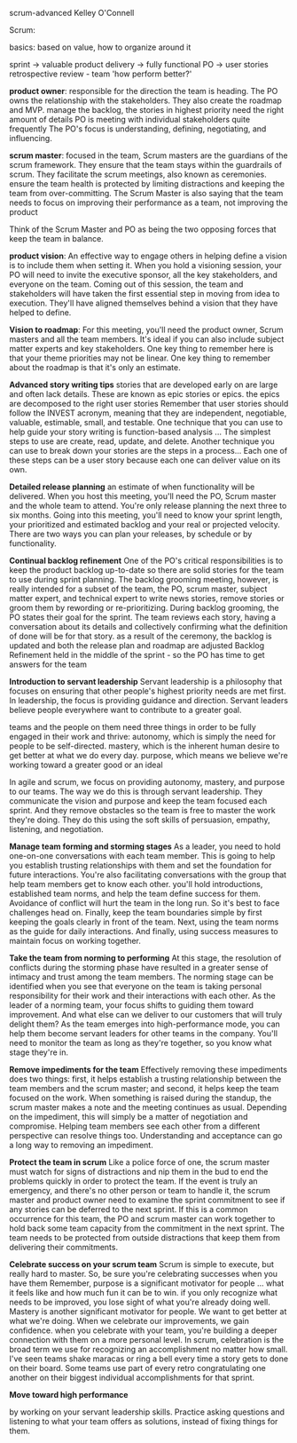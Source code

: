scrum-advanced
Kelley O'Connell

Scrum:

basics:
based on value, how to organize around it

sprint -> valuable product delivery -> fully functional
PO -> user stories
retrospective review - team 'how perform better?'

**product owner**: responsible for the direction the team is heading. The PO owns the relationship with the stakeholders.
They also create the roadmap and MVP.
manage the backlog, the stories in highest priority need the right amount of details
PO is meeting with individual stakeholders quite frequently
The PO's focus is understanding, defining, negotiating, and influencing.

**scrum master**: focused in the team, Scrum masters are the guardians of the scrum framework. They ensure that the team stays within the guardrails of scrum. They facilitate the scrum meetings, also known as ceremonies.
ensure the team health is protected by limiting distractions and keeping the team from over-committing.
The Scrum Master is also saying that the team needs to focus on improving their performance as a team, not improving the product

Think of the Scrum Master and PO as being the two opposing forces that keep the team in balance.

**product vision**:
An effective way to engage others in helping define a vision is to include them when setting it. When you hold a visioning session, your PO will need to invite the executive sponsor, all the key stakeholders, and everyone on the team.
Coming out of this session, the team and stakeholders will have taken the first essential step in moving from idea to execution. They'll have aligned themselves behind a vision that they have helped to define.

**Vision to roadmap**:
For this meeting, you'll need the product owner, Scrum masters and all the team members. It's ideal if you can also include subject matter experts and key stakeholders.
One key thing to remember here is that your theme priorities may not be linear.
One key thing to remember about the roadmap is that it's only an estimate. 

**Advanced story writing tips**
stories that are developed early on are large and often lack details. These are known as epic stories or epics.
the epics are decomposed to the right user stories
Remember that user stories should follow the INVEST acronym, meaning that they are independent, negotiable, valuable, estimable, small, and testable.
One technique that you can use to help guide your story writing is function-based analysis ... The simplest steps to use are create, read, update, and delete.
Another technique you can use to break down your stories are the steps in a process... Each one of these steps can be a user story because each one can deliver value on its own.

**Detailed release planning**
an estimate of when functionality will be delivered. When you host this meeting, you'll need the PO, Scrum master and the whole team to attend. 
You're only release planning the next three to six months.
Going into this meeting, you'll need to know your sprint length, your prioritized and estimated backlog and your real or projected velocity.
There are two ways you can plan your releases, by schedule or by functionality.

**Continual backlog refinement**
One of the PO's critical responsibilities is to keep the product backlog up-to-date so there are solid stories for the team to use during sprint planning.
The backlog grooming meeting, however, is really intended for a subset of the team, the PO, scrum master, subject matter expert, and technical expert to write news stories, remove stories or groom them by rewording or re-prioritizing.
During backlog grooming, the PO states their goal for the sprint.
The team reviews each story, having a conversation about its details and collectively confirming what the definition of done will be for that story.
as a result of the ceremony, the backlog is updated and both the release plan and roadmap are adjusted
Backlog Refinement held in the middle of the sprint - so the PO has time to get answers for the team

**Introduction to servant leadership**
Servant leadership is a philosophy that focuses on ensuring that other people's highest priority needs are met first.
In leadership, the focus is providing guidance and direction.
Servant leaders believe people everywhere want to contribute to a greater goal.

teams and the people on them need three things in order to be fully engaged in their work and thrive:
autonomy, which is simply the need for people to be self-directed. 
mastery, which is the inherent human desire to get better at what we do every day.
purpose, which means we believe we're working toward a greater good or an ideal

In agile and scrum, we focus on providing autonomy, mastery, and purpose to our teams. The way we do this is through servant leadership.
They communicate the vision and purpose and keep the team focused each sprint. And they remove obstacles so the team is free to master the work they're doing.
They do this using the soft skills of persuasion, empathy, listening, and negotiation.

**Manage team forming and storming stages**
As a leader, you need to hold one-on-one conversations with each team member. This is going to help you establish trusting relationships with them and set the foundation for future interactions. You're also facilitating conversations with the group that help team members get to know each other. 
you'll hold introductions, established team norms, and help the team define success for them.
Avoidance of conflict will hurt the team in the long run. So it's best to face challenges head on.
Finally, keep the team boundaries simple by first keeping the goals clearly in front of the team. Next, using the team norms as the guide for daily interactions. And finally, using success measures to maintain focus on working together.

**Take the team from norming to performing**
At this stage, the resolution of conflicts during the storming phase have resulted in a greater sense of intimacy and trust among the team members.
The norming stage can be identified when you see that everyone on the team is taking personal responsibility for their work and their interactions with each other.
As the leader of a norming team, your focus shifts to guiding them toward improvement.
And what else can we deliver to our customers that will truly delight them?
As the team emerges into high-performance mode, you can help them become servant leaders for other teams in the company.
You'll need to monitor the team as long as they're together, so you know what stage they're in.

**Remove impediments for the team**
Effectively removing these impediments does two things: first, it helps establish a trusting relationship between the team members and the scrum master; and second, it helps keep the team focused on the work.
When something is raised during the standup, the scrum master makes a note and the meeting continues as usual.
Depending on the impediment, this will simply be a matter of negotiation and compromise.
Helping team members see each other from a different perspective can resolve things too. Understanding and acceptance can go a long way to removing an impediment.

**Protect the team in scrum**
Like a police force of one, the scrum master must watch for signs of distractions and nip them in the bud to end the problems quickly in order to protect the team.
If the event is truly an emergency, and there's no other person or team to handle it, the scrum master and product owner need to examine the sprint commitment to see if any stories can be deferred to the next sprint. If this is a common occurrence for this team, the PO and scrum master can work together to hold back some team capacity from the commitment in the next sprint.
The team needs to be protected from outside distractions that keep them from delivering their commitments.

**Celebrate success on your scrum team**
Scrum is simple to execute, but really hard to master. So, be sure you're celebrating successes when you have them
Remember, purpose is a significant motivator for people ... what it feels like and how much fun it can be to win.
if you only recognize what needs to be improved, you lose sight of what you're already doing well.
Mastery is another significant motivator for people. We want to get better at what we're doing. When we celebrate our improvements, we gain confidence.
when you celebrate with your team, you're building a deeper connection with them on a more personal level.
In scrum, celebration is the broad term we use for recognizing an accomplishment no matter how small.
I've seen teams shake maracas or ring a bell every time a story gets to done on their board. Some teams use part of every retro congratulating one another on their biggest individual accomplishments for that sprint.


**Move toward high performance**

by working on your servant leadership skills. Practice asking questions and listening to what your team offers as solutions, instead of fixing things for them.
